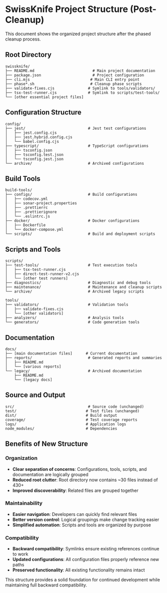 # SwissKnife Project Structure (Post-Cleanup)

This document shows the organized project structure after the phased cleanup process.

## Root Directory
```
swissknife/
├── README.md                          # Main project documentation
├── package.json                       # Project configuration
├── cli.mjs                           # Main CLI entry point
├── phase*.sh                         # Cleanup phase scripts
├── validate-fixes.cjs               # Symlink to tools/validators/
├── tsx-test-runner.cjs              # Symlink to scripts/test-tools/
└── [other essential project files]
```

## Configuration Structure
```
config/
├── jest/                            # Jest test configurations
│   ├── jest.config.cjs
│   ├── jest.hybrid.config.cjs
│   └── babel.config.cjs
├── typescript/                      # TypeScript configurations
│   ├── tsconfig.json
│   ├── tsconfig.test.json
│   └── tsconfig.jest.json
└── archive/                         # Archived configurations
```

## Build Tools
```
build-tools/
├── configs/                         # Build configurations
│   ├── codecov.yml
│   ├── sonar-project.properties
│   ├── .prettierrc
│   ├── .prettierignore
│   └── .eslintrc.js
├── docker/                          # Docker configurations
│   ├── Dockerfile
│   └── docker-compose.yml
└── scripts/                         # Build and deployment scripts
```

## Scripts and Tools
```
scripts/
├── test-tools/                      # Test execution tools
│   ├── tsx-test-runner.cjs
│   ├── direct-test-runner-v2.cjs
│   └── [other test runners]
├── diagnostics/                     # Diagnostic and debug tools
├── maintenance/                     # Maintenance and cleanup scripts
└── archive/                         # Archived legacy scripts

tools/
├── validators/                      # Validation tools
│   ├── validate-fixes.cjs
│   └── [other validators]
├── analyzers/                       # Analysis tools
└── generators/                      # Code generation tools
```

## Documentation
```
docs/
├── [main documentation files]      # Current documentation
├── reports/                         # Generated reports and summaries
│   ├── README.md
│   └── [various reports]
└── legacy/                          # Archived documentation
    ├── README.md
    └── [legacy docs]
```

## Source and Output
```
src/                                 # Source code (unchanged)
test/                               # Test files (unchanged)
dist/                               # Build output
coverage/                           # Test coverage reports
logs/                               # Application logs
node_modules/                       # Dependencies
```

## Benefits of New Structure

### Organization
- **Clear separation of concerns**: Configurations, tools, scripts, and documentation are logically grouped
- **Reduced root clutter**: Root directory now contains ~30 files instead of 430+
- **Improved discoverability**: Related files are grouped together

### Maintainability
- **Easier navigation**: Developers can quickly find relevant files
- **Better version control**: Logical groupings make change tracking easier
- **Simplified automation**: Scripts and tools are organized by purpose

### Compatibility
- **Backward compatibility**: Symlinks ensure existing references continue to work
- **Updated configurations**: All configuration files properly reference new paths
- **Preserved functionality**: All existing functionality remains intact

This structure provides a solid foundation for continued development while maintaining full backward compatibility.
